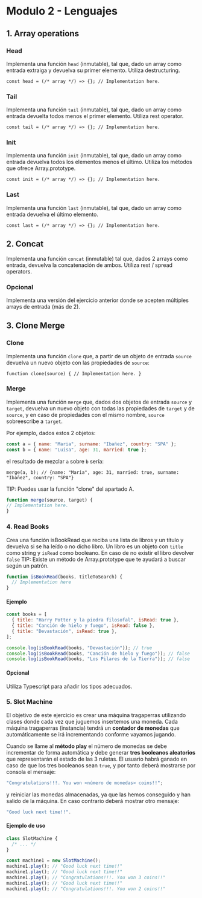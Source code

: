 # Modulo 2 - Lenguajes

## 1. Array operations

### Head

Implementa una función `head` (inmutable), tal que, dado un array como entrada extraiga y devuelva su primer elemento. Utiliza destructuring.

`const head = (/* array */) => {}; // Implementation here.`

### Tail

Implementa una función `tail` (inmutable), tal que, dado un array como entrada devuelta todos menos el primer elemento. Utiliza rest operator.

`const tail = (/* array */) => {}; // Implementation here.`

### Init

Implementa una función `init` (inmutable), tal que, dado un array como entrada devuelva todos los elementos menos el último. Utiliza los métodos que ofrece Array.prototype.

`const init = (/* array */) => {}; // Implementation here.`

### Last

Implementa una función `last` (inmutable), tal que, dado un array como entrada devuelva el último elemento.

`const last = (/* array */) => {}; // Implementation here.`

## 2. Concat

Implementa una función `concat` (inmutable) tal que, dados 2 arrays como entrada, devuelva la concatenación de ambos. Utiliza rest / spread operators.

### Opcional

Implementa una versión del ejercicio anterior donde se acepten múltiples arrays de entrada (más de 2).

## 3. Clone Merge

### Clone

Implementa una función `clone` que, a partir de un objeto de entrada `source` devuelva un nuevo objeto con las propiedades de `source`:

`function clone(source) { // Implementation here. }`

### Merge

Implementa una función `merge` que, dados dos objetos de entrada `source` y `target`, devuelva un nuevo objeto con todas las propiedades de `target` y de `source`, y en caso de propiedades con el mismo nombre, `source` sobreescribe a `target`.

Por ejemplo, dados estos 2 objetos:

```js
const a = { name: "Maria", surname: "Ibañez", country: "SPA" };
const b = { name: "Luisa", age: 31, married: true };
```

el resultado de mezclar `a` sobre `b` sería:

`merge(a, b); // {name: "Maria", age: 31, married: true, surname: "Ibañez", country: "SPA"}`

TIP: Puedes usar la función "clone" del apartado A.

```js
function merge(source, target) {
// Implementation here.
}
```

### 4. Read Books

Crea una función isBookRead que reciba una lista de libros y un título y devuelva si se ha leído o no dicho libro.
Un libro es un objeto con `title` como string y `isRead` como booleano. En caso de no existir el libro devolver `false`
TIP: Existe un método de Array.prototype que te ayudará a buscar según un patrón.

```js
function isBookRead(books, titleToSearch) {
  // Implementation here
}
```

#### Ejemplo

```js
const books = [
  { title: "Harry Potter y la piedra filosofal", isRead: true },
  { title: "Canción de hielo y fuego", isRead: false },
  { title: "Devastación", isRead: true },
];

console.log(isBookRead(books, "Devastación")); // true
console.log(isBookRead(books, "Canción de hielo y fuego")); // false
console.log(isBookRead(books, "Los Pilares de la Tierra")); // false
```

#### Opcional

Utiliza Typescript para añadir los tipos adecuados.

### 5. Slot Machine

El objetivo de este ejercicio es crear una máquina tragaperras utilizando clases donde cada vez que juguemos insertemos una moneda. Cada máquina tragaperras (instancia) tendrá un **contador de monedas** que automáticamente se irá incrementando conforme vayamos jugando.

Cuando se llame al **método play** el número de monedas se debe incrementar de forma automática y debe generar **tres booleanos aleatorios** que representarán el estado de las 3 ruletas. El usuario habrá ganado en caso de que los tres booleanos sean `true`, y por tanto deberá mostrarse por consola el mensaje:

```js
"Congratulations!!!. You won <número de monedas> coins!!";
```

y reiniciar las monedas almacenadas, ya que las hemos conseguido y han salido de la máquina.
En caso contrario deberá mostrar otro mensaje:

```js
"Good luck next time!!".
```

#### Ejemplo de uso

```js
class SlotMachine {
  /* ... */
}

const machine1 = new SlotMachine();
machine1.play(); // "Good luck next time!!"
machine1.play(); // "Good luck next time!!"
machine1.play(); // "Congratulations!!!. You won 3 coins!!"
machine1.play(); // "Good luck next time!!"
machine1.play(); // "Congratulations!!!. You won 2 coins!!"
```